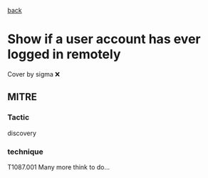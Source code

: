 [back](../index.md)
# Show if a user account has ever logged in remotely
Cover by sigma :x: 
## MITRE
### Tactic
discovery
### technique
T1087.001
Many more think to do...